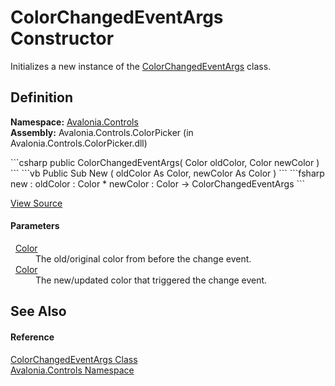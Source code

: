 # ColorChangedEventArgs Constructor


Initializes a new instance of the <a href="T_Avalonia_Controls_ColorChangedEventArgs">ColorChangedEventArgs</a> class.



## Definition
**Namespace:** <a href="N_Avalonia_Controls">Avalonia.Controls</a>  
**Assembly:** Avalonia.Controls.ColorPicker (in Avalonia.Controls.ColorPicker.dll)

<Tabs groupId="api-code-preview">
<TabItem value="csharp" label="C#">
```csharp
public ColorChangedEventArgs(
	Color oldColor,
	Color newColor
)
```
</TabItem>
<TabItem value="vb" label="VB">
```vb
Public Sub New ( 
	oldColor As Color,
	newColor As Color
)
```
</TabItem>
<TabItem value="fsharp" label="F#">
```fsharp
new : 
        oldColor : Color * 
        newColor : Color -> ColorChangedEventArgs
```
</TabItem>
</Tabs>



<a href="https://github.com/AvaloniaUI/Avalonia/tree/master/src/Avalonia.Controls.ColorPicker/ColorChangedEventArgs.cs#L25" title="View the source code">View Source</a>



#### Parameters
<dl><dt>  <a href="T_Avalonia_Media_Color">Color</a></dt><dd>The old/original color from before the change event.</dd><dt>  <a href="T_Avalonia_Media_Color">Color</a></dt><dd>The new/updated color that triggered the change event.</dd></dl>

## See Also


#### Reference
<a href="T_Avalonia_Controls_ColorChangedEventArgs">ColorChangedEventArgs Class</a>  
<a href="N_Avalonia_Controls">Avalonia.Controls Namespace</a>  

